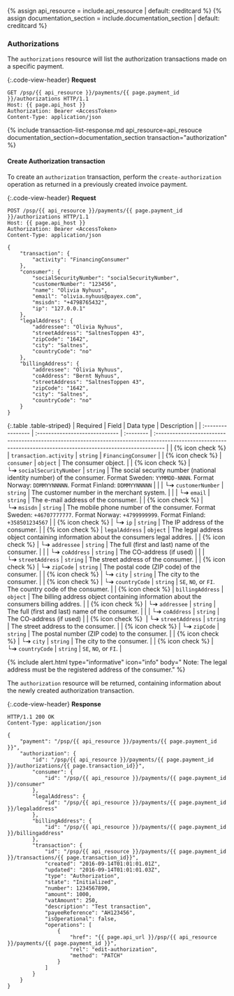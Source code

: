 {% assign api_resource = include.api_resource | default: creditcard %}
{% assign documentation_section = include.documentation_section | default: creditcard %}

### Authorizations

The `authorizations` resource will list the authorization transactions
made on a specific payment.

{:.code-view-header}
**Request**

```http
GET /psp/{{ api_resource }}/payments/{{ page.payment_id }}/authorizations HTTP/1.1
Host: {{ page.api_host }}
Authorization: Bearer <AccessToken>
Content-Type: application/json
```

{% include transaction-list-response.md api_resource=api_resouce documentation_section=documentation_section transaction="authorization" %}

#### Create Authorization transaction

To create an `authorization` transaction, perform the `create-authorization`
operation as returned in a previously created invoice payment.

{:.code-view-header}
**Request**

```http
POST /psp/{{ api_resource }}/payments/{{ page.payment_id }}/authorizations HTTP/1.1
Host: {{ page.api_host }}
Authorization: Bearer <AccessToken>
Content-Type: application/json

{
    "transaction": {
        "activity": "FinancingConsumer"
    },
    "consumer": {
        "socialSecurityNumber": "socialSecurityNumber",
        "customerNumber": "123456",
        "name": "Olivia Nyhuus",
        "email": "olivia.nyhuus@payex.com",
        "msisdn": "+4798765432",
        "ip": "127.0.0.1"
    },
    "legalAddress": {
        "addressee": "Olivia Nyhuus",
        "streetAddress": "SaltnesToppen 43",
        "zipCode": "1642",
        "city": "Saltnes",
        "countryCode": "no"
    },
    "billingAddress": {
        "addressee": "Olivia Nyhuus",
        "coAddress": "Bernt Nyhuus",
        "streetAddress": "SaltnesToppen 43",
        "zipCode": "1642",
        "city": "Saltnes",
        "countryCode": "no"
    }
}
```

{:.table .table-striped}
| Required          | Field                          | Data type | Description                                                                                                                                                      |
| :---------------- | :----------------------------- | :-------- | :--------------------------------------------------------------------------------------------------------------------------------------------------------------- |
| {% icon check %}  | `transaction.activity`         | `string`  | `FinancingConsumer`                                                                                                                                              |
| {% icon check %}  | `consumer`                     | `object`  | The consumer object.                                                                                                                                             |
| {% icon check %}  | └➔&nbsp;`socialSecurityNumber` | `string`  | The social security number (national identity number) of the consumer. Format Sweden: `YYMMDD-NNNN`. Format Norway: `DDMMYYNNNNN`. Format Finland: `DDMMYYNNNNN` |
|                   | └➔&nbsp;`customerNumber`       | `string`  | The customer number in the merchant system.                                                                                                                      |
|                   | └➔&nbsp;`email`                | `string`  | The e-mail address of the consumer.                                                                                                                              |
| {% icon check %}  | └➔&nbsp;`msisdn`               | `string`  | The mobile phone number of the consumer. Format Sweden: `+46707777777`. Format Norway: `+4799999999`. Format Finland: `+358501234567`                            |
| {% icon check %}  | └➔&nbsp;`ip`                   | `string`  | The IP address of the consumer.                                                                                                                                  |
| {% icon check %}  | `legalAddress`                 | `object`  | The legal address object containing information about the consumers legal addres.                                                                                |
| {% icon check %}  | └➔&nbsp;`addressee`            | `string`  | The full (first and last) name of the consumer.                                                                                                                  |
|                   | └➔&nbsp;`coAddress`            | `string`  | The CO-address (if used)                                                                                                                                         |
|                   | └➔&nbsp;`streetAddress`        | `string`  | The street address of the consumer.                                                                                                                              |
| {% icon check %}  | └➔&nbsp;`zipCode`              | `string`  | The postal code (ZIP code) of the consumer.                                                                                                                      |
| {% icon check %}  | └➔&nbsp;`city`                 | `string`  | The city to the consumer.                                                                                                                                        |
| {% icon check %}  | └➔&nbsp;`countryCode`          | `string`  | `SE`, `NO`, or `FI`. The country code of the consumer.                                                                                                           |
| {% icon check %}  | `billingAddress`               | `object`  | The billing address object containing information about the consumers billing addres.                                                                            |
| {% icon check %}  | └➔&nbsp;`addressee`            | `string`  | The full (first and last) name of the consumer.                                                                                                                  |
|                   | └➔&nbsp;`coAddress`            | `string`  | The CO-address (if used)                                                                                                                                         |
| {% icon check %}︎︎︎︎ ︎ | └➔&nbsp;`streetAddress`        | `string`  | The street address to the consumer.                                                                                                                              |
| {% icon check %}  | └➔&nbsp;`zipCode`              | `string`  | The postal number (ZIP code) to the consumer.                                                                                                                    |
| {% icon check %}  | └➔&nbsp;`city`                 | `string`  | The city to the consumer.                                                                                                                                        |
| {% icon check %}  | └➔&nbsp;`countryCode`          | `string`  | `SE`, `NO`, or `FI`.                                                                                                                                             |

{% include alert.html type="informative" icon="info" body="
Note: The legal address must be the registered address of the consumer." %}

The `authorization` resource will be returned, containing information about
the newly created authorization transaction.

{:.code-view-header}
**Response**

```http
HTTP/1.1 200 OK
Content-Type: application/json

{
    "payment": "/psp/{{ api_resource }}/payments/{{ page.payment_id }}",
    "authorization": {
        "id": "/psp/{{ api_resource }}/payments/{{ page.payment_id }}/authorizations/{{ page.transaction_id}}",
        "consumer": {
            "id": "/psp/{{ api_resource }}/payments/{{ page.payment_id }}/consumer"
        },
        "legalAddress": {
            "id": "/psp/{{ api_resource }}/payments/{{ page.payment_id }}/legaladdress"
        },
        "billingAddress": {
            "id": "/psp/{{ api_resource }}/payments/{{ page.payment_id }}/billingaddress"
        },
        "transaction": {
            "id": "/psp/{{ api_resource }}/payments/{{ page.payment_id }}/transactions/{{ page.transaction_id}}",
            "created": "2016-09-14T01:01:01.01Z",
            "updated": "2016-09-14T01:01:01.03Z",
            "type": "Authorization",
            "state": "Initialized",
            "number": 1234567890,
            "amount": 1000,
            "vatAmount": 250,
            "description": "Test transaction",
            "payeeReference": "AH123456",
            "isOperational": false,
            "operations": [
                {
                    "href": "{{ page.api_url }}/psp/{{ api_resource }}/payments/{{ page.payment_id }}",
                    "rel": "edit-authorization",
                    "method": "PATCH"
                }
            ]
        }
    }
}
```
